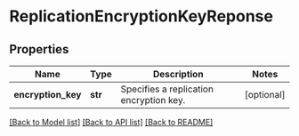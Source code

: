 # ReplicationEncryptionKeyReponse

## Properties
Name | Type | Description | Notes
------------ | ------------- | ------------- | -------------
**encryption_key** | **str** | Specifies a replication encryption key. | [optional] 

[[Back to Model list]](../README.md#documentation-for-models) [[Back to API list]](../README.md#documentation-for-api-endpoints) [[Back to README]](../README.md)


